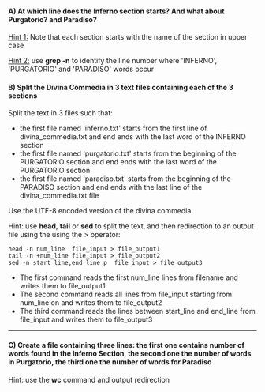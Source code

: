 

#### A) At which line does the Inferno section starts? And what about Purgatorio? and Paradiso?

<u>Hint 1:</u> Note that each section starts with the name of the section in upper case

<u>Hint 2:</u> use **grep -n** to identify the line number where 'INFERNO', 'PURGATORIO' and 'PARADISO' words occur




#### B) Split the Divina Commedia in 3 text files containing each of the 3 sections

Split the text in 3 files such that:
- the first file named 'inferno.txt' starts from the first line of divina_commedia.txt and end ends with the last word of the INFERNO section
- the first file named 'purgatorio.txt' starts from the beginning of the PURGATORIO section and end ends with the last word of the PURGATORIO section
- the first file named 'paradiso.txt' starts from the beginning of the PARADISO section and end ends with the last line of the divina_commedia.txt file

Use the UTF-8 encoded version of the divina commedia.

Hint: use **head**, **tail** or **sed** to split the text, and then redirection to an output file using the using the > operator:

```
head -n num_line  file_input > file_output1
tail -n +num_line file_input > file_output2
sed -n start_line,end_line p  file_input > file_output3
```

- The first command reads the first num_line lines from filename and writes them to file_output1
- The second command reads all lines from file_input starting from num_line on and writes them to file_output2 
- The third command reads the lines between start_line and end_line from file_input and writes them to file_output3 

-----------

#### C) Create a file containing three lines: the first one contains number of words found in the Inferno Section, the second one the number of words in Purgatorio, the third one the number of words for Paradiso 

Hint: use the **wc** command and output redirection

